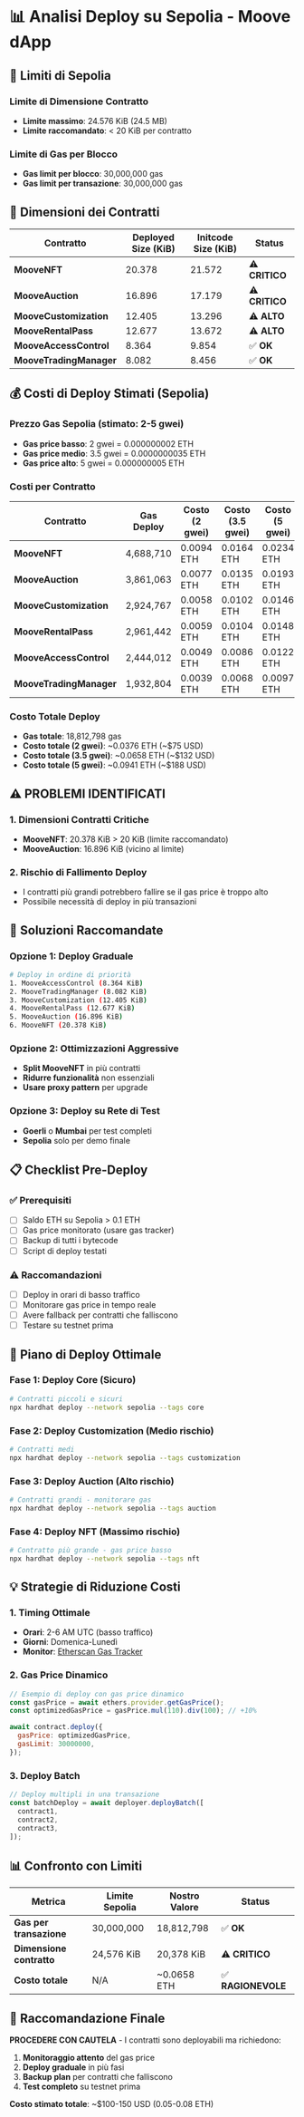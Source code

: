 # 📊 Analisi Deploy su Sepolia - Moove dApp

## 🎯 Limiti di Sepolia

### **Limite di Dimensione Contratto**

- **Limite massimo**: 24.576 KiB (24.5 MB)
- **Limite raccomandato**: < 20 KiB per contratto

### **Limite di Gas per Blocco**

- **Gas limit per blocco**: 30,000,000 gas
- **Gas limit per transazione**: 30,000,000 gas

## 📏 Dimensioni dei Contratti

| Contratto               | Deployed Size (KiB) | Initcode Size (KiB) | Status         |
| ----------------------- | ------------------- | ------------------- | -------------- |
| **MooveNFT**            | 20.378              | 21.572              | ⚠️ **CRITICO** |
| **MooveAuction**        | 16.896              | 17.179              | ⚠️ **CRITICO** |
| **MooveCustomization**  | 12.405              | 13.296              | ⚠️ **ALTO**    |
| **MooveRentalPass**     | 12.677              | 13.672              | ⚠️ **ALTO**    |
| **MooveAccessControl**  | 8.364               | 9.854               | ✅ **OK**      |
| **MooveTradingManager** | 8.082               | 8.456               | ✅ **OK**      |

## 💰 Costi di Deploy Stimati (Sepolia)

### **Prezzo Gas Sepolia** (stimato: 2-5 gwei)

- **Gas price basso**: 2 gwei = 0.000000002 ETH
- **Gas price medio**: 3.5 gwei = 0.0000000035 ETH
- **Gas price alto**: 5 gwei = 0.000000005 ETH

### **Costi per Contratto**

| Contratto               | Gas Deploy | Costo (2 gwei) | Costo (3.5 gwei) | Costo (5 gwei) |
| ----------------------- | ---------- | -------------- | ---------------- | -------------- |
| **MooveNFT**            | 4,688,710  | 0.0094 ETH     | 0.0164 ETH       | 0.0234 ETH     |
| **MooveAuction**        | 3,861,063  | 0.0077 ETH     | 0.0135 ETH       | 0.0193 ETH     |
| **MooveCustomization**  | 2,924,767  | 0.0058 ETH     | 0.0102 ETH       | 0.0146 ETH     |
| **MooveRentalPass**     | 2,961,442  | 0.0059 ETH     | 0.0104 ETH       | 0.0148 ETH     |
| **MooveAccessControl**  | 2,444,012  | 0.0049 ETH     | 0.0086 ETH       | 0.0122 ETH     |
| **MooveTradingManager** | 1,932,804  | 0.0039 ETH     | 0.0068 ETH       | 0.0097 ETH     |

### **Costo Totale Deploy**

- **Gas totale**: 18,812,798 gas
- **Costo totale (2 gwei)**: ~0.0376 ETH (~$75 USD)
- **Costo totale (3.5 gwei)**: ~0.0658 ETH (~$132 USD)
- **Costo totale (5 gwei)**: ~0.0941 ETH (~$188 USD)

## ⚠️ **PROBLEMI IDENTIFICATI**

### 1. **Dimensioni Contratti Critiche**

- **MooveNFT**: 20.378 KiB > 20 KiB (limite raccomandato)
- **MooveAuction**: 16.896 KiB (vicino al limite)

### 2. **Rischio di Fallimento Deploy**

- I contratti più grandi potrebbero fallire se il gas price è troppo alto
- Possibile necessità di deploy in più transazioni

## 🔧 **Soluzioni Raccomandate**

### **Opzione 1: Deploy Graduale**

```bash
# Deploy in ordine di priorità
1. MooveAccessControl (8.364 KiB)
2. MooveTradingManager (8.082 KiB)
3. MooveCustomization (12.405 KiB)
4. MooveRentalPass (12.677 KiB)
5. MooveAuction (16.896 KiB)
6. MooveNFT (20.378 KiB)
```

### **Opzione 2: Ottimizzazioni Aggressive**

- **Split MooveNFT** in più contratti
- **Ridurre funzionalità** non essenziali
- **Usare proxy pattern** per upgrade

### **Opzione 3: Deploy su Rete di Test**

- **Goerli** o **Mumbai** per test completi
- **Sepolia** solo per demo finale

## 📋 **Checklist Pre-Deploy**

### ✅ **Prerequisiti**

- [ ] Saldo ETH su Sepolia > 0.1 ETH
- [ ] Gas price monitorato (usare gas tracker)
- [ ] Backup di tutti i bytecode
- [ ] Script di deploy testati

### ⚠️ **Raccomandazioni**

- [ ] Deploy in orari di basso traffico
- [ ] Monitorare gas price in tempo reale
- [ ] Avere fallback per contratti che falliscono
- [ ] Testare su testnet prima

## 🚀 **Piano di Deploy Ottimale**

### **Fase 1: Deploy Core (Sicuro)**

```bash
# Contratti piccoli e sicuri
npx hardhat deploy --network sepolia --tags core
```

### **Fase 2: Deploy Customization (Medio rischio)**

```bash
# Contratti medi
npx hardhat deploy --network sepolia --tags customization
```

### **Fase 3: Deploy Auction (Alto rischio)**

```bash
# Contratti grandi - monitorare gas
npx hardhat deploy --network sepolia --tags auction
```

### **Fase 4: Deploy NFT (Massimo rischio)**

```bash
# Contratto più grande - gas price basso
npx hardhat deploy --network sepolia --tags nft
```

## 💡 **Strategie di Riduzione Costi**

### **1. Timing Ottimale**

- **Orari**: 2-6 AM UTC (basso traffico)
- **Giorni**: Domenica-Lunedì
- **Monitor**: [Etherscan Gas Tracker](https://etherscan.io/gastracker)

### **2. Gas Price Dinamico**

```javascript
// Esempio di deploy con gas price dinamico
const gasPrice = await ethers.provider.getGasPrice();
const optimizedGasPrice = gasPrice.mul(110).div(100); // +10%

await contract.deploy({
  gasPrice: optimizedGasPrice,
  gasLimit: 30000000,
});
```

### **3. Deploy Batch**

```javascript
// Deploy multipli in una transazione
const batchDeploy = await deployer.deployBatch([
  contract1,
  contract2,
  contract3,
]);
```

## 📊 **Confronto con Limiti**

| Metrica                  | Limite Sepolia | Nostro Valore | Status             |
| ------------------------ | -------------- | ------------- | ------------------ |
| **Gas per transazione**  | 30,000,000     | 18,812,798    | ✅ **OK**          |
| **Dimensione contratto** | 24,576 KiB     | 20,378 KiB    | ⚠️ **CRITICO**     |
| **Costo totale**         | N/A            | ~0.0658 ETH   | ✅ **RAGIONEVOLE** |

## 🎯 **Raccomandazione Finale**

**PROCEDERE CON CAUTELA** - I contratti sono deployabili ma richiedono:

1. **Monitoraggio attento** del gas price
2. **Deploy graduale** in più fasi
3. **Backup plan** per contratti che falliscono
4. **Test completo** su testnet prima

**Costo stimato totale**: ~$100-150 USD (0.05-0.08 ETH)
